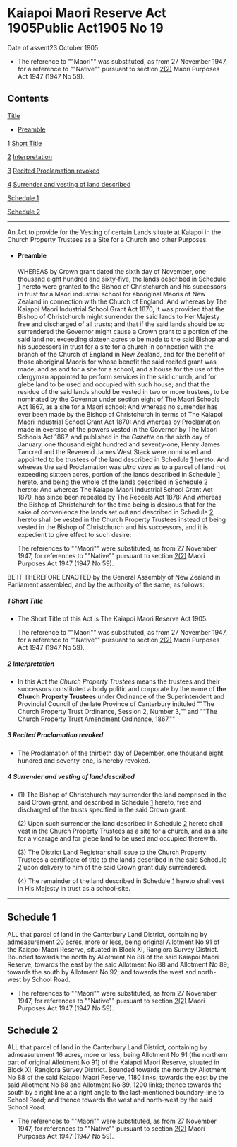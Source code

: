# Kaiapoi Maori Reserve Act 1905Public Act1905 No 19

Date of assent23 October 1905

*   The reference to ""Maori"" was substituted, as from 27 November 1947, for a reference to ""Native"" pursuant to section [2(2)][0] Maori Purposes Act 1947 (1947 No 59).

## Contents

[Title][1]
    
*   [Preamble][2]

[1][3] [Short Title][3]

[2][4] [Interpretation][4]

[3][5] [Recited Proclamation revoked][5]

[4][6] [Surrender and vesting of land described][6]

[Schedule 1][7]  
[][7]

[Schedule 2][8]  
[][8]

---

An Act to provide for the Vesting of certain Lands situate at Kaiapoi in the Church Property Trustees as a Site for a Church and other Purposes.
    
*   #### Preamble
    
    WHEREAS by Crown grant dated the sixth day of November, one thousand eight hundred and sixty-five, the lands described in Schedule [1][7] hereto were granted to the Bishop of Christchurch and his successors in trust for a Maori industrial school for aboriginal Maoris of New Zealand in connection with the Church of England: And whereas by The Kaiapoi Maori Industrial School Grant Act 1870, it was provided that the Bishop of Christchurch might surrender the said lands to Her Majesty free and discharged of all trusts; and that if the said lands should be so surrendered the Governor might cause a Crown grant to a portion of the said land not exceeding sixteen acres to be made to the said Bishop and his successors in trust for a site for a church in connection with the branch of the Church of England in New Zealand, and for the benefit of those aboriginal Maoris for whose benefit the said recited grant was made, and as and for a site for a school, and a house for the use of the clergyman appointed to perform services in the said church, and for glebe land to be used and occupied with such house; and that the residue of the said lands should be vested in two or more trustees, to be nominated by the Governor under section eight of The Maori Schools Act 1867, as a site for a Maori school: And whereas no surrender has ever been made by the Bishop of Christchurch in terms of The Kaiapoi Maori Industrial School Grant Act 1870: And whereas by Proclamation made in exercise of the powers vested in the Governor by The Maori Schools Act 1867, and published in the _Gazette_ on the sixth day of January, one thousand eight hundred and seventy-one, Henry James Tancred and the Reverend James West Stack were nominated and appointed to be trustees of the land described in Schedule [1][7] hereto: And whereas the said Proclamation was _ultra vires_ as to a parcel of land not exceeding sixteen acres, portion of the lands described in Schedule [1][7] hereto, and being the whole of the lands described in Schedule [2][8] hereto: And whereas The Kaiapoi Maori Industrial School Grant Act 1870, has since been repealed by The Repeals Act 1878: And whereas the Bishop of Christchurch for the time being is desirous that for the sake of convenience the lands set out and described in Schedule [2][8] hereto shall be vested in the Church Property Trustees instead of being vested in the Bishop of Christchurch and his successors, and it is expedient to give effect to such desire:
    
    The references to ""Maori"" were substituted, as from 27 November 1947, for references to ""Native"" pursuant to section [2(2)][0] Maori Purposes Act 1947 (1947 No 59).

BE IT THEREFORE ENACTED by the General Assembly of New Zealand in Parliament assembled, and by the authority of the same, as follows:

##### 1 Short Title
    
*   The Short Title of this Act is The Kaiapoi Maori Reserve Act 1905\.
    
    The reference to ""Maori"" was substituted, as from 27 November 1947, for a reference to ""Native"" pursuant to section [2(2)][0] Maori Purposes Act 1947 (1947 No 59).

##### 2 Interpretation
    
*   In this Act _the Church Property Trustees_ means the trustees and their successors constituted a body politic and corporate by the name of **the Church Property Trustees** under Ordinance of the Superintendent and Provincial Council of the late Province of Canterbury intituled ""The Church Property Trust Ordinance, Session 2, Number 3,"" and ""The Church Property Trust Amendment Ordinance, 1867\.""

##### 3 Recited Proclamation revoked
    
*   The Proclamation of the thirtieth day of December, one thousand eight hundred and seventy-one, is hereby revoked.

##### 4 Surrender and vesting of land described
    
*   (1) The Bishop of Christchurch may surrender the land comprised in the said Crown grant, and described in Schedule [1][7] hereto, free and discharged of the trusts specified in the said Crown grant.
    
    (2) Upon such surrender the land described in Schedule [2][8] hereto shall vest in the Church Property Trustees as a site for a church, and as a site for a vicarage and for glebe land to be used and occupied therewith.
    
    (3) The District Land Registrar shall issue to the Church Property Trustees a certificate of title to the lands described in the said Schedule [2][8] upon delivery to him of the said Crown grant duly surrendered.
    
    (4) The remainder of the land described in Schedule [1][7] hereto shall vest in His Majesty in trust as a school-site.

---

## Schedule 1

ALL that parcel of land in the Canterbury Land District, containing by admeasurement 20 acres, more or less, being original Allotment No 91 of the Kaiapoi Maori Reserve, situated in Block XI, Rangiora Survey District. Bounded towards the north by Allotment No 88 of the said Kaiapoi Maori Reserve; towards the east by the said Allotment No 88 and Allotment No 89; towards the south by Allotment No 92; and towards the west and north-west by School Road.
    
*   The references to ""Maori"" were substituted, as from 27 November 1947, for references to ""Native"" pursuant to section [2(2)][0] Maori Purposes Act 1947 (1947 No 59).

## Schedule 2

ALL that parcel of land in the Canterbury Land District, containing by admeasurement 16 acres, more or less, being Allotment No 91 (the northern part of original Allotment No 91) of the Kaiapoi Maori Reserve, situated in Block XI, Rangiora Survey District. Bounded towards the north by Allotment No 88 of the said Kaiapoi Maori Reserve, 1180 links; towards the east by the said Allotment No 88 and Allotment No 89, 1200 links; thence towards the south by a right line at a right angle to the last-mentioned boundary-line to School Road; and thence towards the west and north-west by the said School Road.
    
*   The references to ""Maori"" were substituted, as from 27 November 1947, for references to ""Native"" pursuant to section [2(2)][0] Maori Purposes Act 1947 (1947 No 59).



[0]: http://www.legislation.govt.nz/act/public/1905/0019/latest/link.aspx?id=DLM245843
[1]: http://www.legislation.govt.nz/act/public/1905/0019/latest/whole.html#DLM135287
[2]: http://www.legislation.govt.nz/act/public/1905/0019/latest/whole.html#DLM135288
[3]: http://www.legislation.govt.nz/act/public/1905/0019/latest/whole.html#DLM135292
[4]: http://www.legislation.govt.nz/act/public/1905/0019/latest/whole.html#DLM135294
[5]: http://www.legislation.govt.nz/act/public/1905/0019/latest/whole.html#DLM135296
[6]: http://www.legislation.govt.nz/act/public/1905/0019/latest/whole.html#DLM135297
[7]: http://www.legislation.govt.nz/act/public/1905/0019/latest/whole.html#DLM135298
[8]: http://www.legislation.govt.nz/act/public/1905/0019/latest/whole.html#DLM135800